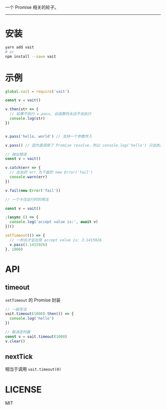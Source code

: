 
一个 Promise 相关的轮子。

------

# 安装

```bash
yarn add vait
# or
npm install --save vait
```

# 示例

```javascript
global.vait = require('vait')

const v = vait()

v.then(str => {
  // 如果不执行 v.pass, 此函数将永远不会执行
  console.log(str)
})


v.pass('hello, world') // 支持一个参数传入

v.pass() // 因为是调用了 Promise resolve，所以 console.log('hello') 只会执行一次
```

```javascript
// 抛出错误
const v = vait()

v.catch(err => {
  // 此处的 err 为下面的 new Error('fail')
  console.warn(err)
})

v.fail(new Error('fail'))
```

```javascript
// 一个卡住运行时的用法

const v = vait()

;(async () => {
  console.log('accept value is:', await v)
})()

setTimeout(() => {
  // 一秒后才会出现 accept value is: 3.1415926
  v.pass(3.1415926)
}, 1000)
```


# API

## timeout

`setTimeout` 的 Promise 封装

```javascript
// 一般写法
vait.timeout(1000).then(() => {
  console.log('hello')
})

// 取消定时器
const v = vait.timeout(1000)
v.clear()
```

## nextTick

相当于调用 `vait.timeout(0)`


# LICENSE

MIT
